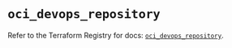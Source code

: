 # `oci_devops_repository`

Refer to the Terraform Registry for docs: [`oci_devops_repository`](https://registry.terraform.io/providers/oracle/oci/6.18.0/docs/resources/devops_repository).
